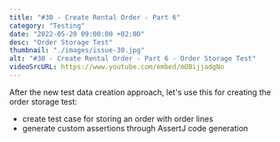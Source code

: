 ```yaml
---
title: "#30 - Create Rental Order - Part 6"
category: "Testing"
date: "2022-05-20 09:00:00 +02:00"
desc: "Order Storage Test"
thumbnail: "./images/issue-30.jpg"
alt: "#30 - Create Rental Order - Part 6 - Order Storage Test"
videoSrcURL: https://www.youtube.com/embed/mOBijjadgNo
---
```


After the new test data creation approach, let's use this for creating the order storage test:

* create test case for storing an order with order lines
* generate custom assertions through AssertJ code generation
